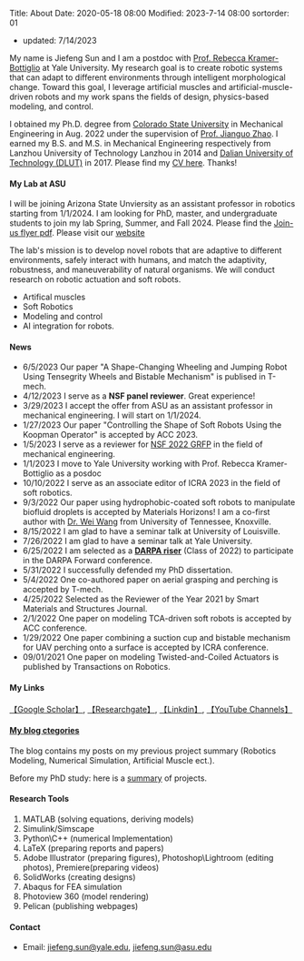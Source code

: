 Title: About
Date: 2020-05-18 08:00
Modified: 2023-7-14 08:00
sortorder: 01

- updated: 7/14/2023

My name is Jiefeng Sun and I am a postdoc with [Prof. Rebecca Kramer-Bottiglio](https://www.eng.yale.edu/faboratory/) at Yale University. My research goal is to create robotic systems that can adapt to different environments through intelligent morphological change. Toward this goal, I leverage artificial muscles and artificial-muscle-driven robots and my work spans the fields of design, physics-based modeling, and control.

I obtained my Ph.D. degree from [Colorado State University](https://www.engr.colostate.edu/me/) in Mechanical Engineering in Aug. 2022 under the supervision of [Prof. Jianguo Zhao](https://www.engr.colostate.edu/me/dr-jianguo-zhao/).  I earned my B.S. and M.S. in Mechanical Engineering respectively from Lanzhou University of Technology Lanzhou in 2014 and [Dalian University of Technology (DLUT)](http://en.dlut.edu.cn/) in 2017. Please find my [CV here]({static}/pdfs/CV_Jiefeng_Sun.pdf). Thanks!


#### My Lab at ASU
I will be joining Arizona State Unviersity as an assistant professor in robotics starting from 1/1/2024. I am looking for PhD, master, and undergraduate students to join my lab Spring, Summer, and Fall 2024. Please find the [Join-us flyer pdf]({static}/pdfs/PhD_opening_ASU_Sun_Robotics_Lab.pdf). Please visit our [website](http://sunrobotics.lab.asu.edu/)


The lab's mission is to develop novel robots that are adaptive to different environments, safely interact with humans, and match the adaptivity, robustness, and maneuverability of natural organisms. We will conduct research on robotic actuation and soft robots.

- Artifical muscles
- Soft Robotics
- Modeling and control
- AI integration for robots.



#### News

<!--- 11/1/2022 I start to serve as a guest editor in Frontiers in Robotics and AI under the topic of "Hybrid Actuators".-->
- 6/5/2023 Our paper "A Shape-Changing Wheeling and Jumping Robot Using Tensegrity Wheels and Bistable Mechanism" is publised in T-mech. 
- 4/12/2023 I serve as a **NSF panel reviewer**. Great experience!
- 3/29/2023 I accept the offer from ASU as an assistant professor in mechanical engineering.  I will start on 1/1/2024. 
- 1/27/2023 Our paper "Controlling the Shape of Soft Robots Using the Koopman Operator" is accepted by ACC 2023.
- 1/5/2023 I serve as a reviewer for [NSF 2022 GRFP](https://www.nsfgrfp.org/) in the field of mechanical engineering.
- 1/1/2023 I move to Yale University working with Prof. Rebecca Kramer-Bottiglio as a posdoc 
- 10/10/2022 I serve as an associate editor of ICRA 2023 in the field of soft robotics. 
- 9/3/2022 Our paper using hydrophobic-coated soft robots to manipulate biofluid droplets is accepted by Materials Horizons! I am a co-first author with [Dr. Wei Wang](https://mabe.utk.edu/people/wei-wang/) from University of Tennessee, Knoxville.
- 8/15/2022 I am glad to have a seminar talk at University of Louisville. 
- 7/26/2022 I am glad to have a seminar talk at Yale University. 
- 6/25/2022 I am selected as a [**DARPA riser**]({static}/images/DARPA_RISER.png) (Class of 2022) to participate in the DARPA Forward conference. 
- 5/31/2022 I successfully defended my PhD dissertation.  
- 5/4/2022 One co-authored paper on aerial grasping and perching is accepted by T-mech.
- 4/25/2022 Selected as the Reviewer of the Year 2021 by Smart Materials and Structures Journal.
- 2/1/2022 One paper on modeling TCA-driven soft robots is accepted by ACC conference.
- 1/29/2022  One paper combining a suction cup and bistable mechanism for UAV perching onto a surface is accepted by ICRA conference.
- 09/01/2021 One paper on modeling Twisted-and-Coiled Actuators is published by Transactions on Robotics.


#### My Links
[【Google Scholar】](https://scholar.google.com/citations?user=fjUoHOsAAAAJ&hl=en), [【Researchgate】](https://www.researchgate.net/profile/Jiefeng_Sun2), [【Linkdin】](https://www.linkedin.com/in/jiefeng-sun/), [【YouTube Channels】](https://www.youtube.com/channel/UCkeHwaZrEeFG-GXNSTONIzg)

#### [My blog ctegories](https://jiefengsun.github.io/categories.html)
The blog contains my posts on my previous project summary (Robotics Modeling, Numerical Simulation, Artificial Muscle ect.).

Before my PhD study: here is a [summary]({filename}/category/Before_PhD.md) of projects.

#### Research Tools

1. MATLAB (solving equations, deriving models) 
1. Simulink/Simscape
1. Python\C++ (numerical Implementation)
1. LaTeX (preparing reports and papers) 
1. Adobe Illustrator (preparing figures), Photoshop\Lightroom (editing photos), Premiere(preparing videos)
1. SolidWorks (creating designs)
1. Abaqus for FEA simulation
1. Photoview 360 (model rendering)
1. Pelican (publishing webpages)  

#### Contact
- Email: <jiefeng.sun@yale.edu>, <jiefeng.sun@asu.edu>